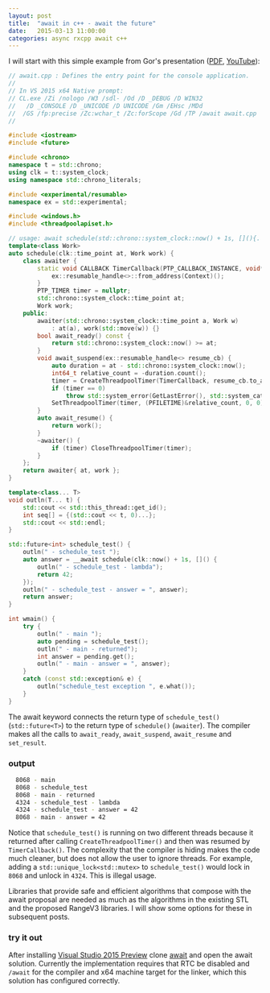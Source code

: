 ```yaml
---
layout: post
title:  "await in c++ - await the future"
date:   2015-03-13 11:00:00
categories: async rxcpp await c++
---
```


I will start with this simple example from Gor's presentation ([PDF](https://github.com/CppCon/CppCon2014/blob/master/Presentations/await%202.0%20-%20Stackless%20Resumable%20Functions/await%202.0%20-%20Stackless%20Resumable%20Functions%20-%20Gor%20Nishanov%20-%20CppCon%202014.pdf), [YouTube](https://www.youtube.com/watch?v=KUhSjfSbINE)):

```cpp
// await.cpp : Defines the entry point for the console application.
//
// In VS 2015 x64 Native prompt:
// CL.exe /Zi /nologo /W3 /sdl- /Od /D _DEBUG /D WIN32 
//   /D _CONSOLE /D _UNICODE /D UNICODE /Gm /EHsc /MDd 
//  /GS /fp:precise /Zc:wchar_t /Zc:forScope /Gd /TP /await await.cpp
//

#include <iostream>
#include <future>

#include <chrono>
namespace t = std::chrono;
using clk = t::system_clock;
using namespace std::chrono_literals;

#include <experimental/resumable>
namespace ex = std::experimental;

#include <windows.h>
#include <threadpoolapiset.h>

// usage: await schedule(std::chrono::system_clock::now() + 1s, [](){. . .});
template<class Work>
auto schedule(clk::time_point at, Work work) {
    class awaiter {
        static void CALLBACK TimerCallback(PTP_CALLBACK_INSTANCE, void* Context, PTP_TIMER) {
            ex::resumable_handle<>::from_address(Context)();
        }
        PTP_TIMER timer = nullptr;
        std::chrono::system_clock::time_point at;
        Work work;
    public:
        awaiter(std::chrono::system_clock::time_point a, Work w)
            : at(a), work(std::move(w)) {}
        bool await_ready() const {
            return std::chrono::system_clock::now() >= at;
        }
        void await_suspend(ex::resumable_handle<> resume_cb) {
            auto duration = at - std::chrono::system_clock::now();
            int64_t relative_count = -duration.count();
            timer = CreateThreadpoolTimer(TimerCallback, resume_cb.to_address(), nullptr);
            if (timer == 0)
                throw std::system_error(GetLastError(), std::system_category());
            SetThreadpoolTimer(timer, (PFILETIME)&relative_count, 0, 0);
        }
        auto await_resume() {
            return work();
        }
        ~awaiter() {
            if (timer) CloseThreadpoolTimer(timer);
        }
    };
    return awaiter{ at, work };
}

template<class... T>
void outln(T... t) {
    std::cout << std::this_thread::get_id();
    int seq[] = {(std::cout << t, 0)...};
    std::cout << std::endl;
}

std::future<int> schedule_test() {
    outln(" - schedule_test ");
    auto answer = __await schedule(clk::now() + 1s, []() {
        outln(" - schedule_test - lambda");
        return 42;
    });
    outln(" - schedule_test - answer = ", answer);
    return answer;
}

int wmain() {
    try {
        outln(" - main ");
        auto pending = schedule_test();
        outln(" - main - returned");
        int answer = pending.get();
        outln(" - main - answer = ", answer);
    }
    catch (const std::exception& e) {
        outln("schedule_test exception ", e.what());
    }
}
```

The await keyword connects the return type of `schedule_test()` (`std::future<T>`) to the return type of `schedule()` (`awaiter`). The compiler makes all the calls to `await_ready`, `await_suspend`, `await_resume` and `set_result`.

### output
```sh
  8068 - main
  8068 - schedule_test
  8068 - main - returned
  4324 - schedule_test - lambda
  4324 - schedule_test - answer = 42
  8068 - main - answer = 42
```
Notice that `schedule_test()` is running on two different threads because it returned after calling `CreateThreadpoolTimer()` and then was resumed by `TimerCallback()`. The complexity that the compiler is hiding makes the code much cleaner, but does not allow the user to ignore threads. For example, adding a `std::unique_lock<std::mutex>` to `schedule_test()` would lock in `8068` and unlock in `4324`. This is illegal usage.

Libraries that provide safe and efficient algorithms that compose with the await proposal are needed as much as the algorithms in the existing STL and the proposed RangeV3 libraries. I will show some options for these in subsequent posts.

### try it out
After installing [Visual Studio 2015 Preview](https://www.visualstudio.com/en-us/news/vs2015-vs.aspx) clone  [await](https://github.com/kirkshoop/await) and open the await solution. Currently the implementation requires that RTC be disabled and `/await` for the compiler and x64 machine target for the linker, which this solution has configured correctly.
